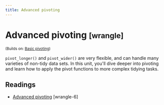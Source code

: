 ```yaml
---
title: Advanced pivoting
---
```


<!-- Generated automatically from pivot-2.yml. Do not edit by hand -->

# Advanced pivoting <small class='wrangle'>[wrangle]</small>
<small>(Builds on: [Basic pivoting](pivot-1.md))</small>

`pivot_longer()` and `pivot_wider()` are very flexible, and can handle many
varieties of non-tidy data sets. In this unit, you'll dive deeper into pivoting
and learn how to apply the pivot functions to more complex tidying tasks.

## Readings

  * [Advanced pivoting](https://dcl-wrangle.stanford.edu/pivot_advanced.html) [wrangle-6]


